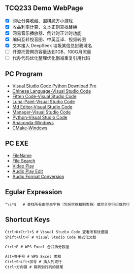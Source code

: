 ## TCQ233 Demo WebPage
- [x]  网址分类收藏、围棋魔方小游戏
- [x]  收益利率计算、文本正则查找替换
- [x]  网易音乐播放器、倒计时正计时功能
- [x]  编码互转视音图、中英互译、视频转图
- [x]  文本接入 DeepSeek 垃圾某信总封我域名
- [ ]  开源托管网页容量达到1GB、100G月流量
- [ ]  代办代码优化整理优化删减重复引用代码 

## PC Program
- <a href="https://code.visualstudio.com/Download" target="_blank">Visual Studio Code Python Download Pro</a>
- <a href="https://marketplace.visualstudio.com/items?itemName=MS-CEINTL.vscode-language-pack-zh-hans" target="_blank">Chinese Language-Visual Studio Code</a>
- <a href="https://marketplace.visualstudio.com/items?itemName=FittenTech.Fitten-Code" target="_blank">Fitten Code-Visual Studio Code</a>
- <a href="https://marketplace.visualstudio.com/items?itemName=Tyriar.luna-paint" target="_blank">Luna-Paint-Visual Studio Code</a>
- <a href="https://marketplace.visualstudio.com/items?itemName=seepine.md-editor" target="_blank">Md Editor-Visual Studio Code</a>
- <a href="https://marketplace.visualstudio.com/items?itemName=donjayamanne.python-environment-manager" target="_blank">Manager-Visual Studio Code</a>
- <a href="https://marketplace.visualstudio.com/items?itemName=ms-python.python" target="_blank">Python-Visual Studio Code</a>
- <a href="https://www.anaconda.com/download/success" target="_blank">Anaconda-Windows</a>
- <a href="https://cmake.org/download/" target="_blank">CMake-Windows</a>

## PC EXE
- <a href="https://github.com/ilgnefz/once_power" target="_blank">FileName</a>
- <a href="https://www.voidtools.com/zh-cn" target="_blank">File Search</a>
- <a href="http://potplayer.tv/" target="_blank">Video Play</a>
- <a href="https://www.ocenaudio.com" target="_blank">Audio Play Edit</a>
- <a href="https://www.pazera-software.com/products/audio-extractor" target="_blank">Audio Format Conversion</a>

## Egular Expression
```
^\s*$   # 查找所有由空白字符（包括空格和制表符）或完全空行组成的行
```

## Shortcut Keys

```
Ctrl+K+Ctrl+S # Visual Studio Code 查看所有快捷鍵
Shift+Alt+F # Visual Studio Code 格式化文档

Ctrl+E # WPS Excel 合并拆分数据

Alt+等于号 # WPS Excel 求和
Ctrl+Shift+加号 # 插入列或行
Ctrl+方向键 # 跳转到行列的首尾
```

